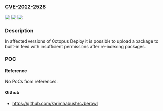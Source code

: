 ### [CVE-2022-2528](https://cve.mitre.org/cgi-bin/cvename.cgi?name=CVE-2022-2528)
![](https://img.shields.io/static/v1?label=Product&message=Octopus%20Server&color=blue)
![](https://img.shields.io/static/v1?label=Version&message=n%2Fa&color=blue)
![](https://img.shields.io/static/v1?label=Vulnerability&message=Broken%20Access%20Control&color=brighgreen)

### Description

In affected versions of Octopus Deploy it is possible to upload a package to built-in feed with insufficient permissions after re-indexing packages.

### POC

#### Reference
No PoCs from references.

#### Github
- https://github.com/karimhabush/cyberowl

